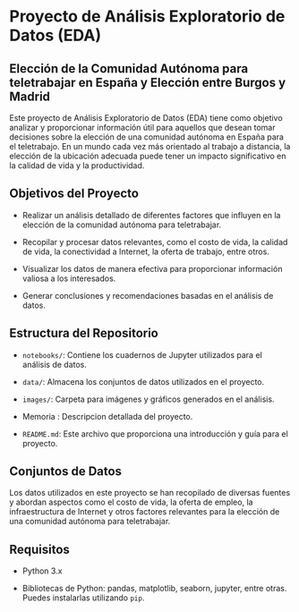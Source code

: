 # Proyecto de Análisis Exploratorio de Datos (EDA)

## Elección de la Comunidad Autónoma para teletrabajar en España y Elección entre Burgos y Madrid

Este proyecto de Análisis Exploratorio de Datos (EDA) tiene como objetivo analizar y proporcionar información útil para aquellos que desean tomar decisiones sobre la elección de una comunidad autónoma en España para el teletrabajo. En un mundo cada vez más orientado al trabajo a distancia, la elección de la ubicación adecuada puede tener un impacto significativo en la calidad de vida y la productividad.

## Objetivos del Proyecto

- Realizar un análisis detallado de diferentes factores que influyen en la elección de la comunidad autónoma para teletrabajar.

- Recopilar y procesar datos relevantes, como el costo de vida, la calidad de vida, la conectividad a Internet, la oferta de trabajo, entre otros.

- Visualizar los datos de manera efectiva para proporcionar información valiosa a los interesados.

- Generar conclusiones y recomendaciones basadas en el análisis de datos.

## Estructura del Repositorio

- `notebooks/`: Contiene los cuadernos de Jupyter utilizados para el análisis de datos.

- `data/`: Almacena los conjuntos de datos utilizados en el proyecto.

- `images/`: Carpeta para imágenes y gráficos generados en el análisis.

- Memoria :  Descripcion detallada del proyecto.

- `README.md`: Este archivo que proporciona una introducción y guía para el proyecto.

## Conjuntos de Datos

Los datos utilizados en este proyecto se han recopilado de diversas fuentes y abordan aspectos como el costo de vida, la oferta de empleo, la infraestructura de Internet y otros factores relevantes para la elección de una comunidad autónoma para teletrabajar.

## Requisitos

- Python 3.x

- Bibliotecas de Python: pandas, matplotlib, seaborn, jupyter, entre otras. Puedes instalarlas utilizando `pip`.

